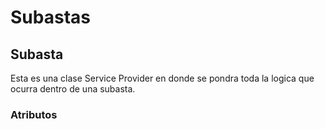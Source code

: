 # Subastas
## Subasta
Esta es una clase Service Provider en donde se pondra toda la logica que ocurra dentro de una subasta.
### Atributos
